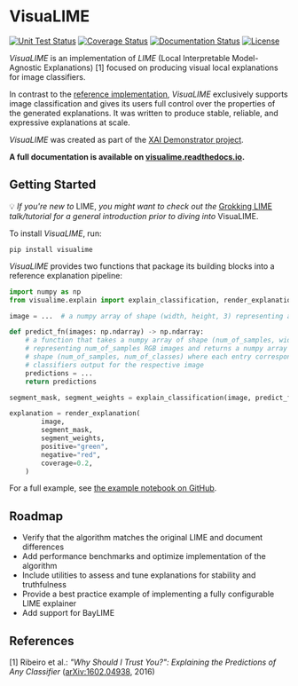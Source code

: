 # VisuaLIME

<!-- EXCLUDE -->
[![Unit Test Status](https://github.com/XAI-Demonstrator/visualime/workflows/Unit%20Test/badge.svg?branch=main)](https://github.com/XAI-Demonstrator/visualime/actions/workflows/unit-test.yml)
[![Coverage Status](https://coveralls.io/repos/github/XAI-Demonstrator/visualime/badge.svg?branch=main)](https://coveralls.io/github/XAI-Demonstrator/visualime?branch=main)
[![Documentation Status](https://readthedocs.org/projects/visualime/badge/?version=latest)](https://visualime.readthedocs.io/en/latest/?badge=latest)
[![License](https://img.shields.io/badge/License-Apache%202.0-blue.svg)](https://opensource.org/licenses/Apache-2.0)
<!-- /EXCLUDE -->

_VisuaLIME_ is an implementation of _LIME_ (Local Interpretable Model-Agnostic Explanations) [1]
focused on producing visual local explanations for image classifiers.

In contrast to the [reference implementation](https://github.com/marcotcr/lime), _VisuaLIME_
exclusively supports image classification and gives its users full control over the
properties of the generated explanations.
It was written to produce stable, reliable, and expressive explanations at scale.

_VisuaLIME_ was created as part of the
[XAI Demonstrator project](https://github.com/XAI-Demonstrator/xai-demonstrator).

**A full documentation is available on [visualime.readthedocs.io](https://visualime.readthedocs.io/).**

## Getting Started

💡 _If you're new to_ LIME, _you might want to check out the_
[Grokking LIME](https://github.com/ionicsolutions/grokking-lime)
_talk/tutorial for a general introduction prior to diving into_ VisuaLIME.

To install _VisuaLIME_, run:

```shell
pip install visualime
```

_VisuaLIME_ provides two functions that package its building blocks into a reference explanation
pipeline:

```python
import numpy as np
from visualime.explain import explain_classification, render_explanation

image = ...  # a numpy array of shape (width, height, 3) representing an RGB image

def predict_fn(images: np.ndarray) -> np.ndarray:
    # a function that takes a numpy array of shape (num_of_samples, width, height, 3)
    # representing num_of_samples RGB images and returns a numpy array of
    # shape (num_of_samples, num_of_classes) where each entry corresponds to the
    # classifiers output for the respective image
    predictions = ...
    return predictions

segment_mask, segment_weights = explain_classification(image, predict_fn)

explanation = render_explanation(
        image,
        segment_mask,
        segment_weights,
        positive="green",
        negative="red",
        coverage=0.2,
    )
```

For a full example, see
[the example notebook on GitHub](https://github.com/xai-demonstrator/visualime/blob/main/example.ipynb).

<!-- EXCLUDE -->
## Roadmap

- Verify that the algorithm matches the original LIME and document differences
- Add performance benchmarks and optimize implementation of the algorithm
- Include utilities to assess and tune explanations for stability and truthfulness
- Provide a best practice example of implementing a fully configurable LIME explainer
- Add support for BayLIME
<!-- /EXCLUDE -->

## References

[1] Ribeiro et al.: _"Why Should I Trust You?": Explaining the Predictions of Any Classifier_
    ([arXiv:1602.04938](https://arxiv.org/abs/1602.04938), 2016)

